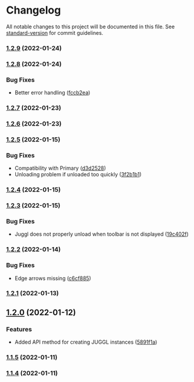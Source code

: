 # Changelog

All notable changes to this project will be documented in this file. See [standard-version](https://github.com/conventional-changelog/standard-version) for commit guidelines.

### [1.2.9](https://github.com/HEmile/juggl/compare/1.2.8...1.2.9) (2022-01-24)

### [1.2.8](https://github.com/HEmile/juggl/compare/1.2.7...1.2.8) (2022-01-24)


### Bug Fixes

* Better error handling ([fccb2ea](https://github.com/HEmile/juggl/commit/fccb2ead8cfac168e5f4b81a22720ef186150e26))

### [1.2.7](https://github.com/HEmile/juggl/compare/1.2.6...1.2.7) (2022-01-23)

### [1.2.6](https://github.com/HEmile/juggl/compare/1.2.5...1.2.6) (2022-01-23)

### [1.2.5](https://github.com/HEmile/juggl/compare/1.2.4...1.2.5) (2022-01-15)


### Bug Fixes

* Compatibility with Primary ([d3d2528](https://github.com/HEmile/juggl/commit/d3d25283697aed4cb1bad86009796a54512f09f4))
* Unloading problem if unloaded too quickly ([3f2b1b1](https://github.com/HEmile/juggl/commit/3f2b1b14a9c5028bb7e011b384ca8928e498845e))

### [1.2.4](https://github.com/HEmile/juggl/compare/1.2.3...1.2.4) (2022-01-15)

### [1.2.3](https://github.com/HEmile/juggl/compare/1.2.2...1.2.3) (2022-01-15)


### Bug Fixes

* Juggl does not properly unload when toolbar is not displayed ([19c402f](https://github.com/HEmile/juggl/commit/19c402f4667167d6682f46a48856835e705a75b0))

### [1.2.2](https://github.com/HEmile/juggl/compare/1.2.1...1.2.2) (2022-01-14)


### Bug Fixes

* Edge arrows missing ([c6cf885](https://github.com/HEmile/juggl/commit/c6cf885ef03858d4a00122a8a4902d44c50c988a))

### [1.2.1](https://github.com/HEmile/juggl/compare/1.2.0...1.2.1) (2022-01-13)

## [1.2.0](https://github.com/HEmile/juggl/compare/1.1.5...1.2.0) (2022-01-12)


### Features

* Added API method for creating JUGGL instances ([5891f1a](https://github.com/HEmile/juggl/commit/5891f1aeaa93bd908d6b9fca30540fc9b3d26f9f))

### [1.1.5](https://github.com/HEmile/juggl/compare/v1.1.4...v1.1.5) (2022-01-11)

### [1.1.4](https://github.com/HEmile/juggl/compare/v1.1.3...v1.1.4) (2022-01-11)
